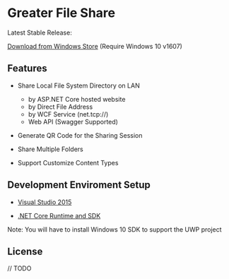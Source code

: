 # Greater File Share

Latest Stable Release:

[Download from Windows Store](https://www.microsoft.com/store/apps/9n7800p07t7r) 
(Require Windows 10 v1607)

## Features

- Share Local File System Directory on LAN
    - by ASP.NET Core hosted website
    - by Direct File Address
    - by WCF Service (net.tcp://)
    - Web API (Swagger Supported)

- Generate QR Code for the Sharing Session

- Share Multiple Folders

- Support Customize Content Types

## Development Enviroment Setup

- [Visual Studio 2015](https://www.visualstudio.com)

- [.NET Core Runtime and SDK](http://dot.net)

Note: You will have to install Windows 10 SDK to support the UWP project

## License

// TODO
